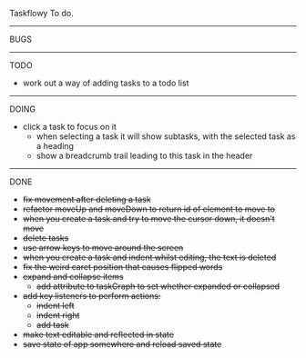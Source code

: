 Taskflowy To do.

---

BUGS


---

TODO

- work out a way of adding tasks to a todo list

---

DOING

- click a task to focus on it
  - when selecting a task it will show subtasks, with the selected task as a heading
  - show a breadcrumb trail leading to this task in the header

---

DONE

- ~~fix movement after deleting a task~~
- ~~refactor moveUp and moveDown to return id of element to move to~~
- ~~when you create a task and try to move the cursor down, it doesn't move~~
- ~~delete tasks~~
- ~~use arrow keys to move around the screen~~
- ~~when you create a task and indent whilst editing, the text is deleted~~
- ~~fix the weird caret position that causes flipped words~~
- ~~expand and collapse items~~
  - ~~add attribute to taskGraph to set whether expanded or collapsed~~
- ~~add key listeners to perform actions:~~
  - ~~indent left~~
  - ~~indent right~~
  - ~~add task~~
- ~~make text editable and reflected in state~~
- ~~save state of app somewhere and reload saved state~~